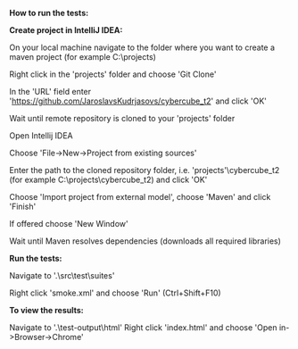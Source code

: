 **How to run the tests:**

**Create project in IntelliJ IDEA:**

On your local machine navigate to the folder where you want to create a maven project (for example C:\projects\)

Right click in the 'projects' folder and choose 'Git Clone'

In the 'URL' field enter 'https://github.com/JaroslavsKudrjasovs/cybercube_t2' and click 'OK'

Wait until remote repository is cloned to your 'projects' folder

Open Intellij IDEA

Choose 'File->New->Project from existing sources'

Enter the path to the cloned repository folder, i.e. 'projects'\cybercube_t2 (for example C:\projects\cybercube_t2) and click 'OK'

Choose 'Import project from external model', choose 'Maven' and click 'Finish'

If offered choose 'New Window'

Wait until Maven resolves dependencies (downloads all required libraries)


**Run the tests:**

Navigate to '.\src\test\suites\'

Right click 'smoke.xml' and choose 'Run' (Ctrl+Shift+F10)


**To view the results:**

Navigate to '.\test-output\html'
Right click 'index.html' and choose 'Open in->Browser->Chrome'
